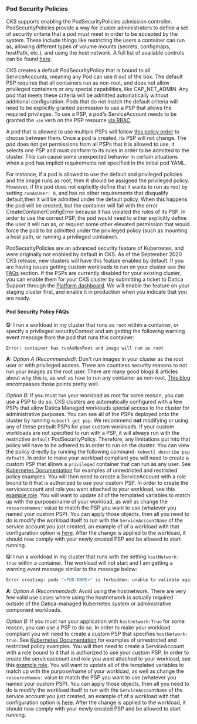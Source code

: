 ### Pod Security Policies
CKS supports enabling the PodSecurityPolicies admission controller. PodSecurityPolicies provide a way for cluster administrators to define a set of security criteria that a pod must meet in order to be accepted by the system. These include things like restricting the users a container can run as, allowing different types of volume mounts (secrets, configmaps, hostPath, etc.), and using the host network. A full list of available controls can be found [here](https://kubernetes.io/docs/concepts/policy/pod-security-policy/#what-is-a-pod-security-policy).

CKS creates a default PodSecurityPolicy that is bound to all ServiceAccounts, meaning any Pod can use it out of the box. The default PSP requires that all containers run as non-root, and does not allow privileged containers or any special capabilities, like CAP_NET_ADMIN. Any pod that meets these criteria will be admitted automatically without additional configuration. Pods that do not match the default criteria will need to be explicitly granted permission to use a PSP that allows the required privileges. To use a PSP, a pod's ServiceAccount needs to be granted the `use` verb on the PSP resource [via RBAC](https://kubernetes.io/docs/concepts/policy/pod-security-policy/#via-rbac).

A pod that is allowed to use multiple PSPs will follow [this policy order](https://kubernetes.io/docs/concepts/policy/pod-security-policy/#policy-order) to choose between them. Once a pod is created, its PSP will not change. The pod does not get permissions from all PSPs that it is allowed to use, it selects one PSP and must conform to its rules in order to be admitted to the cluster. This can cause some unexpected behavior in certain situations when a pod has implicit requirements not specified in the initial pod YAML.

For instance, if a pod is allowed to use the default and privileged policies and the image runs as root, then it should be assigned the privileged policy. However, if the pod does not explicitly define that it wants to run as root by setting `runAsUser: 0`, and has no other requirements that disqualify default,then it will be admitted under the default policy. When this happens the pod will be created, but the container will fail with the error CreateContainerConfigError because it has violated the rules of its PSP. In order to use the correct PSP, the pod would need to either explicitly define the user it will run as, or request some other elevated permission that would force the pod to be admitted under the privileged policy (such as mounting a host path, or running a privileged container).

PodSecurityPolicies are an advanced security feature of Kubernetes, and were originally not enabled by default in CKS. As of the September 2020 CKS release, new clusters will have this feature enabled by default. If you are having issues getting custom workloads to run on your cluster see the [FAQs](#pod-security-policy-faqs) section. If the PSPs are currently disabled for your existing cluster, you can enable them for your CKS cluster by submitting a ticket to Datica Support through the [Platform dashboard](https://product.datica.com). We will enable the feature on your staging cluster first, and enable it in production when you indicate that you are ready.

#### Pod Security Policy FAQs

**Q:** I run a workload in my cluster that runs as `root` within a container, or specify a privileged securityContext and am getting the following warning event message from the pod that runs this container:

```bash
Error: container has runAsNonRoot and image will run as root
```

**A:**
*Option A (Recommended):*
Don't run images in your cluster as the root user or with privileged access. There are countless security reasons to not run your images as the root user. There are many good blogs & articles about why this is, as well as how to run any container as non-root. [This blog](https://americanexpress.io/do-not-run-dockerized-applications-as-root/) encompasses those points pretty well.

*Option B:*
If you must run your workload as root for some reason, you can use a PSP to do so. CKS clusters are automatically configured with a few PSPs that allow Datica Managed workloads special access to the cluster for administrative purposes. You can see all of the PSPs deployed onto the cluster by running `kubectl get psp`. We recommend **not** modifying or using any of these prebuilt PSPs for your custom workloads. If your custom workloads are not specified to run with a PSP, it will always run with the restrictive `default` PodSecurityPolicy. Therefore, any limitations put into that policy will have to be adhered to in order to run on the cluster. You can view the policy directly by running the following command: `kubectl describe psp default`. In order to make your workload compliant you will need to create a custom PSP that allows a `privileged` container that can run as any user. See [Kubernetes Documentation](https://kubernetes.io/docs/concepts/policy/pod-security-policy/#example-policies) for examples of unrestricted and restricted policy examples. You will then need to create a ServiceAccount with a role bound to it that is authorized to use your custom PSP. In order to create the serviceaccount and role you want attached to your workload, see this [example role](https://github.com/daticahealth/k8s-example/blob/master/templates/role.yaml). You will want to update all of the templated variables to match up with the purpose/name of your workload, as well as change the `resourceNames:` value to match the PSP you want to use (whatever you named your custom PSP). You can apply those objects, then all you need to do is modify the workload itself to run with the `ServiceAccountName` of the service account you just created, an example of of a workload with that configuration option is [here](https://github.com/daticahealth/k8s-example/blob/master/templates/deployment.yaml#L33). After the change is applied to the workload, it should now comply with your newly created PSP and be allowed to start running.

**Q:** I run a workload in my cluster that runs with the setting `hostNetwork: true` within a container. The workload will not start and I am getting a warning event message similar to the message below:

```bash
Error creating: pods "<POD-NAME>" is forbidden: unable to validate against any pod security policy: [spec.securityContext.hostNetwork: Invalid value: true: Host network is not allowed to be used spec.containers[0].hostPort: Invalid value: <PORT>: Host port <PORT> is not allowed to be used. Allowed ports: []]
```

**A:**
*Option A (Recommended):*
Avoid using the hostnetwork. There are very few valid use cases where using the hostnetwork is actually required outside of the Datica-managed Kubernetes system or administrative component workloads.

*Option B:*
If you must run your application with `hostnetwork:True` for some reason, you can use a PSP to do so. In order to make your workload compliant you will need to create a custom PSP that specifies `hostNetwork: true`. See [Kubernetes Documentation](https://kubernetes.io/docs/concepts/policy/pod-security-policy/#example-policies) for examples of unrestricted and restricted policy examples. You will then need to create a ServiceAccount with a role bound to it that is authorized to use your custom PSP. In order to create the serviceaccount and role you want attached to your workload, see this [example role](https://github.com/daticahealth/k8s-example/blob/master/templates/role.yaml). You will want to update all of the templated variables to match up with the purpose/name of your workload, as well as change the `resourceNames:` value to match the PSP you want to use (whatever you named your custom PSP). You can apply those objects, then all you need to do is modify the workload itself to run with the `ServiceAccountName` of the service account you just created, an example of of a workload with that configuration option is [here](https://github.com/daticahealth/k8s-example/blob/master/templates/deployment.yaml#L33). After the change is applied to the workload, it should now comply with your newly created PSP and be allowed to start running.
